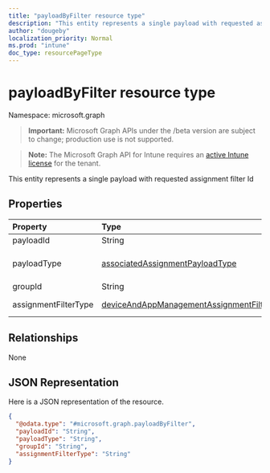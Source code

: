 ```yaml
---
title: "payloadByFilter resource type"
description: "This entity represents a single payload with requested assignment filter Id"
author: "dougeby"
localization_priority: Normal
ms.prod: "intune"
doc_type: resourcePageType
---
```


# payloadByFilter resource type

Namespace: microsoft.graph

> **Important:** Microsoft Graph APIs under the /beta version are subject to change; production use is not supported.

> **Note:** The Microsoft Graph API for Intune requires an [active Intune license](https://go.microsoft.com/fwlink/?linkid=839381) for the tenant.

This entity represents a single payload with requested assignment filter Id

## Properties
|Property|Type|Description|
|:---|:---|:---|
|payloadId|String|The policy identifier|
|payloadType|[associatedAssignmentPayloadType](../resources/intune-policyset-associatedassignmentpayloadtype.md)|The policy type identifier. Possible values are unknown,settingsPolicy,application,microsoftApplicationManagementPolicy,androidForWorkApplication,enrollmentConfiguration,microsoftIntuneManagementExtension,groupPolicy,zeroTouchDeploymentDeviceConfigProfile,androidEnterprisePolicy,deviceFirmwareConfigurationInterfacePolicy,windowsUpdateProfile,resourceAccessPolicy,sidecarPolicy,deviceConfigurationPolicy,microsoftManagementPlatformCloud. Possible values are: `unknown`, `deviceConfigurationAndCompliance`, `application`, `androidEnterpriseApp`, `enrollmentConfiguration`, `groupPolicyConfiguration`, `zeroTouchDeploymentDeviceConfigProfile`, `androidEnterpriseConfiguration`, `deviceFirmwareConfigurationInterfacePolicy`, `resourceAccessPolicy`, `win32app`, `deviceManagmentConfigurationAndCompliancePolicy`.|
|groupId|String|The Azure AD security group ID|
|assignmentFilterType|[deviceAndAppManagementAssignmentFilterType](../resources/intune-shared-deviceandappmanagementassignmentfiltertype.md)|An enum to indicate whether the filter is applied. Possible values are include,exclude,none.'include' means devices that match the filter conditions receive the app or policy. Devices that don't match the filter conditions don't receive the app or policy. 'exclude' means devices that match the filter conditions don't receive the app or policy. Devices that don't match the filter conditions receive the app or policy.'none' means no filter is assigned. Possible values are: `none`, `include`, `exclude`.|

## Relationships
None

## JSON Representation
Here is a JSON representation of the resource.
<!-- {
  "blockType": "resource",
  "@odata.type": "microsoft.graph.payloadByFilter"
}
-->
``` json
{
  "@odata.type": "#microsoft.graph.payloadByFilter",
  "payloadId": "String",
  "payloadType": "String",
  "groupId": "String",
  "assignmentFilterType": "String"
}
```





